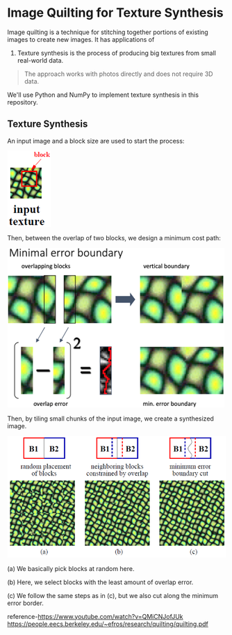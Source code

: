 # Image Quilting for Texture Synthesis 

Image quilting is a technique for stitching together portions of existing images to create new images.
It has applications of 

1) Texture synthesis is the process of producing big textures from small real-world data.


>The approach works with photos directly and does not require 3D data.

We'll use Python and NumPy to implement texture synthesis in this repository.

## Texture Synthesis

An input image and a block size are used to start the process:

![input block](input.png)

Then, between the overlap of two blocks, we design a minimum cost path:

<img src="slide.png" width=500 />

Then, by tiling small chunks of the input image, we create a synthesized image.

![build](build.png)

(a) We basically pick blocks at random here.

(b) Here, we select blocks with the least amount of overlap error.

(c) We follow the same steps as in (c), but we also cut along the minimum error border.

reference-https://www.youtube.com/watch?v=QMiCNJofJUk
          https://people.eecs.berkeley.edu/~efros/research/quilting/quilting.pdf
